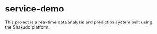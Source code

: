 # service-demo
This project is a real-time data analysis and prediction system built using the Shakudo platform.
